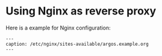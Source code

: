 # Using Nginx as reverse proxy

Here is a example for Nginx configuration:
```{literalinclude} ../../conf/nginx.conf
---
caption: /etc/nginx/sites-available/argos.example.org
---
```
